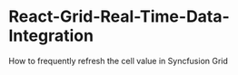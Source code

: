 # React-Grid-Real-Time-Data-Integration
How to frequently refresh the cell value in Syncfusion Grid
